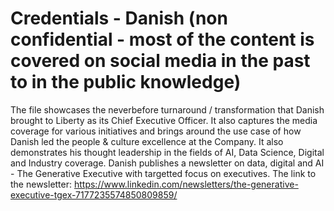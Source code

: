 # Credentials - Danish (non confidential - most of the content is covered on social media in the past to in the public knowledge)
The file showcases the neverbefore turnaround / transformation that Danish brought to Liberty as its Chief Executive Officer. It also captures the media coverage for various initiatives and brings around the use case of how Danish led the people & culture excellence at the Company. It also demonstrates his thought leadership in the fields of AI, Data Science, Digital and Industry coverage. Danish publishes a newsletter on data, digital and AI - The Generative Executive with targetted focus on executives. The link to the newsletter: https://www.linkedin.com/newsletters/the-generative-executive-tgex-7177235574850809859/
